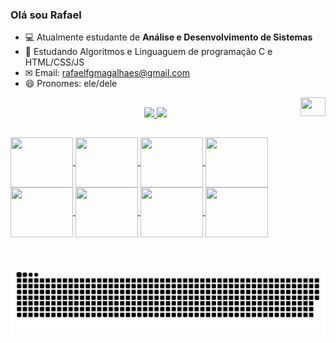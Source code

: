 ### Olá sou Rafael


- 💻 Atualmente estudante de **Análise e Desenvolvimento de Sistemas**
- 📖 Estudando Algoritmos e Linguaguem de programação C e HTML/CSS/JS
- ✉ Email: rafaelfgmagalhaes@gmail.com
- 😄 Pronomes: ele/dele

<img align="right" height="30" width="40" src="" />

##

<div align="center">
  <a href="https://github.com/Rafaelfgmagahaes">
  <img height="160em" src="https://github-readme-stats.vercel.app/api?username=Rafaelfgmagalhaes&show_icons=true&theme=outrun&include_all_commits=true&count_private=true"/>
  <img height="160em" src="https://github-readme-stats.vercel.app/api/top-langs/?username=Rafaelfgmagalhaes&layout=compact&langs_count=7&theme=outrun"/>
</div>
  
##

<img align="center" height="80" width="100" src="https://cdn.jsdelivr.net/gh/devicons/devicon/icons/c/c-original.svg" />
<img align="center" height="80" width="100" src="https://cdn.jsdelivr.net/gh/devicons/devicon/icons/html5/html5-original-wordmark.svg" />
<img align="center" height="80" width="100" src="https://cdn.jsdelivr.net/gh/devicons/devicon/icons/css3/css3-original-wordmark.svg" />
<img align="center" height="80" width="100" src="https://cdn.jsdelivr.net/gh/devicons/devicon/icons/javascript/javascript-original.svg" />
<img align="center" height="80" width="100" src="https://cdn.jsdelivr.net/gh/devicons/devicon/icons/mysql/mysql-original-wordmark.svg" />
<img align="center" height="80" width="100" src="https://cdn.jsdelivr.net/gh/devicons/devicon/icons/windows8/windows8-original.svg" />
<img align="center" height="80" width="100" src="https://cdn.jsdelivr.net/gh/devicons/devicon/icons/msdos/msdos-original.svg" />
<img align="center" height="80" width="100" src="https://cdn.jsdelivr.net/gh/devicons/devicon/icons/linux/linux-original.svg" />
<div style="display: inline_block"><br>

##

  ![Snake animation](https://github.com/Rafaelfgmagalhaes/Rafaelfgmagalhaes/blob/output/github-contribution-grid-snake.svg)

 </div>
